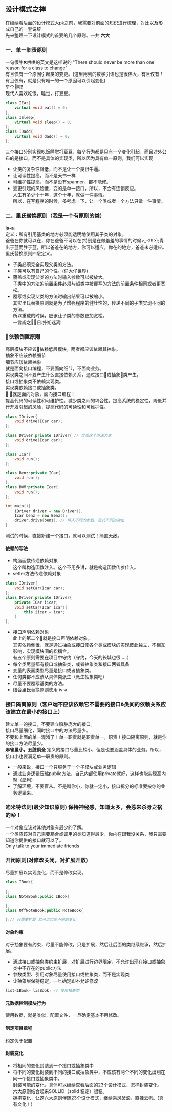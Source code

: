 ## 设计模式之禅
在继续看后面的设计模式大pk之前，我需要对前面的知识进行梳理，对比以及形成自己的一套说辞<br>
先来整理一下设计模式的首要的几个原则。一共 **六大**
### 一、单一职责原则
一句很牛❌哄哄的英文是这样说的 "There should never be more than one reason for a class to change"<br>
有且仅有一个原因引起类的变更。(这里用到的数学引语也是很伟大，有且仅有！有且仅有，就是只有唯一的一个原因可以引起变化)<br>
举个🌰吧!<br>
现代人喜欢吃饭，睡觉，打豆豆。
```cpp
class IEat{
    virtual void eat() = 0;
};
class ISleep{
    virtual void sleep() = 0;
};
class IDadd{
    virtual void dadd() = 0;
};
```
三个接口分别实现吃饭睡觉打豆豆，每个行为都是只有一个变化引起，而且对外公布的是接口，而不是具体的实现类，所以因为具有单一原则，我们可以实现<br>
* 让类的复杂性降低，而不是让一个类很牛逼。<br>
* 让可读性提高，而不是天书一样<br>
* 可维护性提高，而不是没有spanner，都不能修。<br>
* 变更引起的风险低，变的是单一接口，所以，不会有连锁反应。<br>
人生有多少个十年，这个十年，就做一件事情。<br>
所以，在写程序的时候，多考虑一下，让一个类或者一个方法只做一件事情。<br>
### 二、里氏替换原则（我是一个有原则的类）
**is-a**。<br>
定义：所有引用基类的地方必须能透明地使用其子类的对象。<br>
爸爸在你就可以在，你在爸爸不可以在(特别是在做羞羞的事情的时候>_<!!!>);青出于蓝而胜于蓝，所以爸爸在的地方，你可以适应，你在的地方，爸爸未必适应。<br>
里氏替换原则四层定义。<br>
* 子类必须完全实现父类的方法。<br>
* 子类可以有自己的个性。(仔大仔世界)<br>
* 覆盖或实现父类的方法时输入参数可以被放大。<br>
子类中的方法的前置条件必须与超类中被覆写的方法的前置条件相同或者更宽松。<br>
* 覆写或实现父类的方法时输出结果可以被缩小。<br>
其实里氏替换原则就是为了增强程序的健壮性的，传递不同的子类实现不同的方法。<br>
所以重载的时候，应该让子类的参数更加宽松。<br>
一言毙之日:扑朔迷离!

### 依赖倒置原则
高层模块不应该依赖低层模块，两者都应该依赖其抽象。<br>
抽象不应该依赖细节<br>
细节应该依赖抽象<br>
就是面向接口编程，不要面向细节，不面向业务。<br>
实现类之间不要产生什么直接依赖关系，通过接口或抽象类产生。<br>
接口或抽象类不依赖实现类。<br>
实现类依赖接口或抽象类。<br>
🌈 就是面向对象，面向接口编程！<br>
提高代码的可读性和可维护性。减少类之间的耦合性，提高系统的稳定性，降低并行开发引起的风险，提高代码的可读性和可维护性。<br>
```cpp
class IDriver{
    void drive(ICar car);
};

class Driver:private IDriver{ // 实现这个方法为主
    void drive(Icar car);
};

class ICar{
    void run();
};

class Benz:private ICar{
    void run();
};
class BWM:private Icar{
    void run();
};

int main(){
    IDriver driver = new Driver();
    Icar benz = new Benz();
    driver.drive(benz); // 传入不同的参数，显式不同的输出
}
```
测试的时候，直接新建一个接口，就可以测试！简直无敌。<br>
#### 依赖的写法
* 构造函数传递依赖对象<br>
这个叫构造函数注入。这个不用多讲，就是构造函数传参传入。<br>
* setter方法传递依赖对象<br>
```cpp
class IDriver{
    void setCar(Icar car);
};
class Driver:private IDriver{
    private ICar iicar;
    void setCar(Icar icar){
        this.iicar = icar;
    }
};
```
* 接口声明依赖对象<br>
此上的第二个🌰就是接口声明依赖对象。<br>
其实依赖倒置，就是通过抽象或接口使各个类或模块的实现彼此独立，不相互影响，实现模块间的松耦合。<br>
有五个原则需要在项目中守约（守约，今天的长城也很.....）<br>
* 每个类尽量都有接口或抽象类，或者抽象类和接口两者具备<br>
* 变量的表面类型尽量是接口或者抽象类。
* 任何类都不应该从具体类派生（派生抽象类吧）
* 尽量不要覆写基类的方法。
* 结合里氏替换原则使用 is-a
### 接口隔离原则（客户端不应该依赖它不需要的接口&类间的依赖关系应该建立在最小的接口上）
建立单一的接口，不要建立臃肿庞大的接口。<br>
接口尽量细化，同时接口中的方法尽量少。<br>
不要和上面的单一混淆了！单一职责就是职责单一，职责！接口隔离原则，就是你的接口方法尽量少。<br>
**麻雀虽小，五脏俱全** 定义的接口尽量比较小，但是也要涵盖具体的业务。所以，接口小也要满足单一职责的原则。<br>
* 一般来说，接口一个只服务于一个子模块或业务逻辑
* 通过业务逻辑压缩public方法，自己内部使用private就好，这样也能实现高内聚（犀利）
* 了解环境，不要盲从。不是叫你小，你就一定小，接口拆分的标准要按你的业务逻辑来。<br>
### 迪米特法则(最少知识原则) 保持神秘感，知道太多，会惹来杀身之祸的😜！
一个对象应该对其他对象有最少的了解。<br>
一个类应该对自己需要耦合或调用的类知道得最少，你内在跟我没关系，我只需要知道你提供的接口就可以了。<br>
Only talk to your immediate friends<br>
### 开闭原则(对修改关闭，对扩展开放) 
尽量扩展以实现变化，而不是修改实现。<br>
```cpp
class IBook{
    
};
class NoteBook:public IBook{

};
class OffNoteBook:public NoteBook{

};// 只需要扩展 就可以实现不同的变化
```
#### 对象约束
对于抽象要有约束，尽量不能修改，只是扩展，然后让后面的类继续继承，然后扩展。<br>
* 通过接口或抽象类约束扩展，对扩展进行边界限定，不允许出现在接口或抽象类中不存在的public方法
* 参数类型、引用对象尽量使用接口或抽象类，而不是实现类
* 让抽象层保持稳定，一旦确定即不允许修改
```cpp
list<IBook> lisBook; // 使用抽象类
```
#### 元数据控制模块行为
使用数据，就是类似，配置文件，一旦确定基本不用修改。<br>
#### 制定项目章程
约定优于配置<br>
#### 封装变化
* 将相同的变化封装到一个接口或抽象类中
* 将不同的变化封装到不同的接口或抽象类中，不应该有两个不同的变化出翔在同一个接口或抽象类中。<br>
封装可能的变化，具体可以继续查看后面的23个设计模式，怎样封装变化。<br>
六大原则结合起来SOLLID（solid 稳定）很稳。<br>
拥抱变化，让这六大原则伴随23个设计模式，继续乘风破浪，直挂云帆。(真有文化！)<br>

